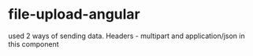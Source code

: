 # file-upload-angular
used 2 ways of sending data. Headers - multipart and application/json in this component
